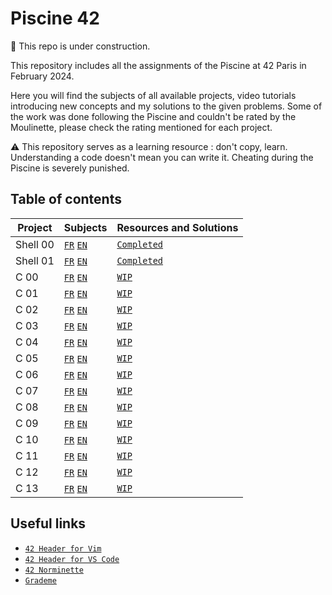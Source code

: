 # Piscine 42

:construction: This repo is under construction.

This repository includes all the assignments of the Piscine at 42 Paris in February 2024.

Here you will find the subjects of all available projects, video tutorials introducing new concepts and my solutions to the given problems. Some of the work was done following the Piscine and couldn't be rated by the Moulinette, please check the rating mentioned for each project.

:warning: This repository serves as a learning resource : don't copy, learn. Understanding a code doesn't mean you can write it. Cheating during the Piscine is severely punished. 

## Table of contents

Project		|  Subjects                                                     | Resources and Solutions
------------|---------------------------------------------------------------|-------------------------
Shell 00	| [`FR`](Shell00/fr.subject.pdf) [`EN`](Shell00/en.subject.pdf) | [`Completed`](Shell00)
Shell 01	| [`FR`](Shell01/fr.subject.pdf) [`EN`](Shell01/en.subject.pdf) | [`Completed`](Shell01)
C 00	    | [`FR`](C00/fr.subject.pdf) [`EN`](C00/en.subject.pdf)         | [`WIP`](C00)
C 01	    | [`FR`](C01/fr.subject.pdf) [`EN`](C01/en.subject.pdf)         | [`WIP`](C01)
C 02	    | [`FR`](C02/fr.subject.pdf) [`EN`](C02/en.subject.pdf)         | [`WIP`](C02)
C 03	    | [`FR`](C03/fr.subject.pdf) [`EN`](C03/en.subject.pdf)         | [`WIP`](C03)
C 04	    | [`FR`](C04/fr.subject.pdf) [`EN`](C04/en.subject.pdf)         | [`WIP`](C04)
C 05	    | [`FR`](C05/fr.subject.pdf) [`EN`](C05/en.subject.pdf)         | [`WIP`](C05)
C 06	    | [`FR`](C06/fr.subject.pdf) [`EN`](C06/en.subject.pdf)         | [`WIP`](C06)
C 07	    | [`FR`](C07/fr.subject.pdf) [`EN`](C07/en.subject.pdf)         | [`WIP`](C07)
C 08	    | [`FR`](C08/fr.subject.pdf) [`EN`](C08/en.subject.pdf)         | [`WIP`](C08)
C 09	    | [`FR`](C09/fr.subject.pdf) [`EN`](C09/en.subject.pdf)         | [`WIP`](C09)
C 10	    | [`FR`](C10/fr.subject.pdf) [`EN`](C10/en.subject.pdf)         | [`WIP`](C10)
C 11	    | [`FR`](C11/fr.subject.pdf) [`EN`](C11/en.subject.pdf)         | [`WIP`](C11)
C 12	    | [`FR`](C12/fr.subject.pdf) [`EN`](C12/en.subject.pdf)         | [`WIP`](C12)
C 13	    | [`FR`](C13/fr.subject.pdf) [`EN`](C13/en.subject.pdf)         | [`WIP`](C13)


## Useful links

* [`42 Header for Vim`](https://github.com/42Paris/42header)
* [`42 Header for VS Code`](https://github.com/kube/vscode-42header)
* [`42 Norminette`](https://github.com/42School/norminette)
* [`Grademe`](https://grademe.fr)